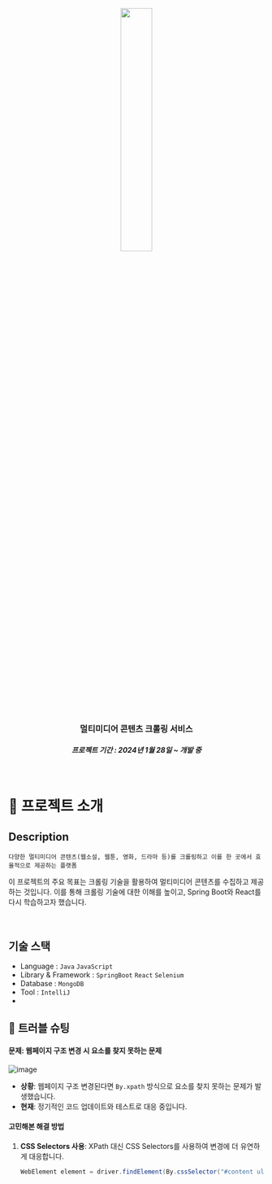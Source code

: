 <p align="middle" >
  <img width = "35%" src="https://github.com/pingppung/ContentHub/assets/57535999/6ba89020-f99d-429c-a36f-2defeb60a1eb"/>
</p>
<h1 align="middle"></h1>
<h3 align="middle">멀티미디어 콘텐츠 크롤링 서비스</h3>
<h5 align="middle">프로젝트 기간 : 2024년 1월 28일 ~ 개발 중</h5>
<br/>

# 📝 프로젝트 소개

## Description

`다양한 멀티미디어 콘텐츠(웹소설, 웹툰, 영화, 드라마 등)를 크롤링하고 이를 한 곳에서 효율적으로 제공하는 플랫폼`

이 프로젝트의 주요 목표는 크롤링 기술을 활용하여 멀티미디어 콘텐츠를 수집하고 제공하는 것입니다. 이를 통해 크롤링 기술에 대한 이해를 높이고, Spring Boot와 React를 다시 학습하고자 했습니다.

<br/>

## 기술 스택

- Language : `Java` `JavaScript`
- Library & Framework : `SpringBoot` `React` `Selenium`
- Database : `MongoDB`
- Tool : `IntelliJ`
- 
  <br/>

## 🚨 트러블 슈팅

#### 문제: 웹페이지 구조 변경 시 요소를 찾지 못하는 문제

![image](https://github.com/pingppung/ContentHub/assets/57535999/41f0a45c-50de-4318-b010-ef7b066c0233)
- **상황**: 웹페이지 구조 변경된다면 `By.xpath` 방식으로 요소를 찾지 못하는 문제가 발생했습니다.
- **현재**: 정기적인 코드 업데이트와 테스트로 대응 중입니다.

#### 고민해본 해결 방법

1. **CSS Selectors 사용**: XPath 대신 CSS Selectors를 사용하여 변경에 더 유연하게 대응합니다.
   ```java
   WebElement element = driver.findElement(By.cssSelector("#content ul li"));




